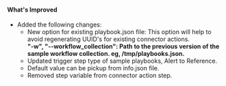 #### What's Improved

- Added the following changes:
    - New option for existing playbook.json file: This option will help to avoid regenerating UUID's for existing
      connector actions.
      </br>**"-w", "--workflow_collection": Path to the previous version of the sample workflow collection. eg, /tmp/playbooks.json.**
    - Updated trigger step type of sample playbooks, Alert to Reference.
    - Default value can be pickup from info.json file.
    - Removed step variable from connector action step.